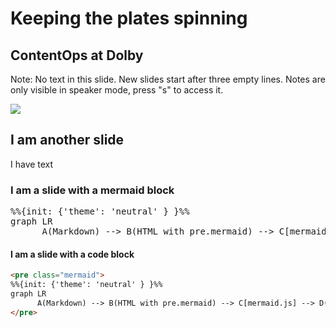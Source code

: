 # Keeping the plates spinning
## ContentOps at Dolby

Note:
No text in this slide.
New slides start after three empty lines.
Notes are only visible in speaker mode, press "s" to access it. 



![](https://cataas.com/cat/cute?width=1000)



## I am another slide

I have text



### I am a slide with a mermaid block

<pre class="mermaid">
%%{init: {'theme': 'neutral' } }%%
graph LR
      A(Markdown) --> B(HTML with pre.mermaid) --> C[mermaid.js] --> D(Updated DOM with mermaid SVG graphic)
</pre>



#### I am a slide with a code block

```html
<pre class="mermaid">
%%{init: {'theme': 'neutral' } }%%
graph LR
      A(Markdown) --> B(HTML with pre.mermaid) --> C[mermaid.js] --> D(Updated DOM with mermaid SVG graphic)
</pre>
```